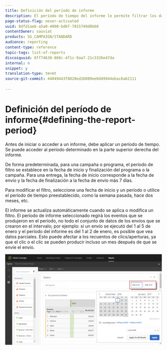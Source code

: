 ```yaml
---
title: Definición del período de informe
description: El período de tiempo del informe le permite filtrar los datos en función de las fechas elegidas.
page-status-flag: never-activated
uuid: 8dfd1ae6-a5a0-4900-bd6f-7815749d0b60
contentOwner: sauviat
products: SG_CAMPAIGN/STANDARD
audience: reporting
content-type: reference
topic-tags: list-of-reports
discoiquuid: 8ff74630-860c-4f1c-9aa7-21c3326e47da
internal: n
snippet: y
translation-type: tm+mt
source-git-commit: 44049443f8028ed26089ee0d49944ebac6a62111

---
```



# Definición del período de informe{#defining-the-report-period}

Antes de iniciar o acceder a un informe, debe aplicar un período de tiempo. Se puede acceder al período determinado en la parte superior derecha del informe.

De forma predeterminada, para una campaña o programa, el período de filtro se establece en la fecha de inicio y finalización del programa o la campaña. Para una entrega, la fecha de inicio corresponde a la fecha de envío y la fecha de finalización a la fecha de envío más 7 días.

Para modificar el filtro, seleccione una fecha de inicio y un período o utilice el período de tiempo preestablecido, como la semana pasada, hace dos meses, etc.

El informe se actualiza automáticamente cuando se aplica o modifica un filtro. El período de informe seleccionado regirá los eventos que se produjeron en el período, no todo el conjunto de datos de los envíos que se crearon en el intervalo; por ejemplo: si un envío se ejecutó del 1 al 5 de enero y el período del informe es del 1 al 2 de enero, es posible que vea datos parciales. Esto puede afectar a los recuentos de clics/aperturas, ya que el clic o el clic se pueden producir incluso un mes después de que se envíe el envío.

![](assets/campaign_reports_5.png)
